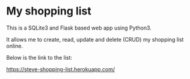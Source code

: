 # My shopping list

This is a SQLite3 and Flask based web app using Python3.

It allows me to create, read, update and delete (CRUD) my shopping list online.

Below is the link to the list:

https://steve-shopping-list.herokuapp.com/


